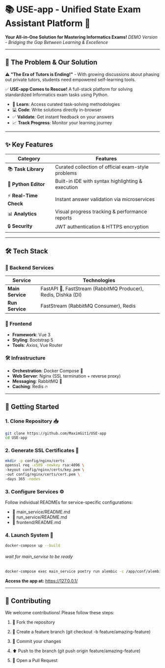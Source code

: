# 📚 USE-app - Unified State Exam Assistant Platform 🚀

**Your All-in-One Solution for Mastering Informatics Exams!**
*DEMO Version - Bridging the Gap Between Learning & Excellence*

---

## 🚨 The Problem & Our Solution

⚠️ **"The Era of Tutors is Ending!"** - With growing discussions about phasing out private tutors, students need empowered self-learning tools.

✅ **USE-app Comes to Rescue!** A full-stack platform for solving standardized Informatics exam tasks using Python.
- 🧠 **Learn**: Access curated task-solving methodologies
- 💻 **Code**: Write solutions directly in-browser
- ✅ **Validate**: Get instant feedback on your answers
- 📈 **Track Progress**: Monitor your learning journey

---

## ✨ Key Features

| Category        | Features                                                                 |
|-----------------|--------------------------------------------------------------------------|
| 📚 **Task Library** | Curated collection of official exam-style problems                       |
| 🐍 **Python Editor**| Built-in IDE with syntax highlighting & execution                        |
| ⚡ **Real-Time Check**| Instant answer validation via microservices                             |
| 📊 **Analytics**    | Visual progress tracking & performance reports                          |
| 🔒 **Security**     | JWT authentication & HTTPS encryption                                   |

---

## 🛠 Tech Stack

### 🔧 Backend Services
| Service         | Technologies                                                                 |
|-----------------|------------------------------------------------------------------------------|
| **Main Service** | FastAPI 🚀, FastStream (RabbitMQ Producer), Redis, Dishka (DI)              |
| **Run Service**  | FastStream (RabbitMQ Consumer), Redis

### 🎨 Frontend
- **Framework**: Vue 3
- **Styling**: Bootstrap 5
- **Tools**: Axios, Vue Router

### 🛠 Infrastructure
- **Orchestration**: Docker Compose 🐳
- **Web Server**: Nginx (SSL termination + reverse proxy)
- **Messaging**: RabbitMQ 🐇
- **Caching**: Redis 🔥

---

## 🚀 Getting Started

### 1. Clone Repository 📥
```bash
git clone https://github.com/MaximGit1/USE-app
cd USE-app
```

### 2. Generate SSL Certificates 🔐
```bash
mkdir -p config/nginx/certs
openssl req -x509 -newkey rsa:4096 \
-keyout config/nginx/certs/key.pem \
-out config/nginx/certs/cert.pem \
-days 365 -nodes
```

### 3. Configure Services ⚙️
Follow individual READMEs for service-specific configurations:
- 📁 main_service/README.md
- 📁 run_service/README.md
- 📁 frontend/README.md

### 4. Launch System 🚀
```bash
docker-compose up --build
```

###### wait for main_servise to be ready
```bash
docker-compose exec main_service poetry run alembic -c /app/conf/alembic.ini revision --autogenerate -m "first init"
```

**Access the app at:** https://127.0.0.1/

---

## 🤝 Contributing

We welcome contributions! Please follow these steps:

1. 🍴 Fork the repository

2. 🌿 Create a feature branch (git checkout -b feature/amazing-feature)

3. 💾 Commit your changes

4. ⬆️ Push to the branch (git push origin feature/amazing-feature)

5. 🔀 Open a Pull Request
